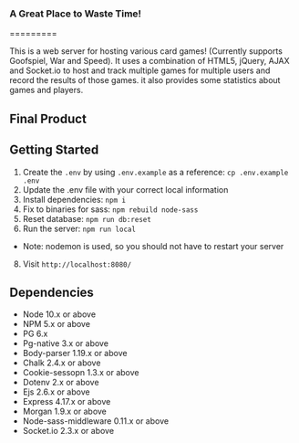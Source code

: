 ### A Great Place to Waste Time!
=========

This is a web server for hosting various card games! (Currently supports Goofspiel, War and Speed). It uses a combination of HTML5, jQuery, AJAX and Socket.io to host and track multiple games for multiple users and record the results of those games. it also provides some statistics about games and players.

## Final Product



## Getting Started

1. Create the `.env` by using `.env.example` as a reference: `cp .env.example .env`
2. Update the .env file with your correct local information 
3. Install dependencies: `npm i`
4. Fix to binaries for sass: `npm rebuild node-sass`
5. Reset database: `npm run db:reset`
7. Run the server: `npm run local`
  - Note: nodemon is used, so you should not have to restart your server
8. Visit `http://localhost:8080/`


## Dependencies

- Node 10.x or above
- NPM 5.x or above
- PG 6.x
- Pg-native 3.x or above
- Body-parser 1.19.x or above
- Chalk 2.4.x or above
- Cookie-sessopn 1.3.x or above
- Dotenv 2.x or above
- Ejs 2.6.x or above
- Express 4.17.x or above
- Morgan 1.9.x or above
- Node-sass-middleware 0.11.x or above
- Socket.io 2.3.x or above
